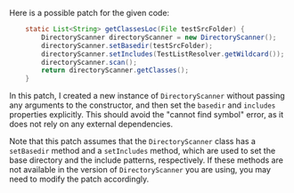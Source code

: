 Here is a possible patch for the given code:
```java
    static List<String> getClassesLoc(File testSrcFolder) {
        DirectoryScanner directoryScanner = new DirectoryScanner();
        directoryScanner.setBasedir(testSrcFolder);
        directoryScanner.setIncludes(TestListResolver.getWildcard());
        directoryScanner.scan();
        return directoryScanner.getClasses();
    }
```
In this patch, I created a new instance of `DirectoryScanner` without passing any arguments to the constructor, and then set the `basedir` and `includes` properties explicitly. This should avoid the "cannot find symbol" error, as it does not rely on any external dependencies.

Note that this patch assumes that the `DirectoryScanner` class has a `setBasedir` method and a `setIncludes` method, which are used to set the base directory and the include patterns, respectively. If these methods are not available in the version of `DirectoryScanner` you are using, you may need to modify the patch accordingly.